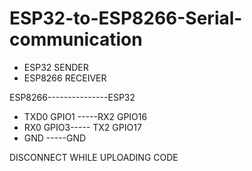 # ESP32-to-ESP8266-Serial-communication
- ESP32 SENDER
- ESP8266 RECEIVER

ESP8266---------------ESP32
   - TXD0 GPIO1 -----RX2 GPIO16 
   - RX0 GPIO3----- TX2 GPIO17
   - GND  -----GND

DISCONNECT WHILE UPLOADING CODE
